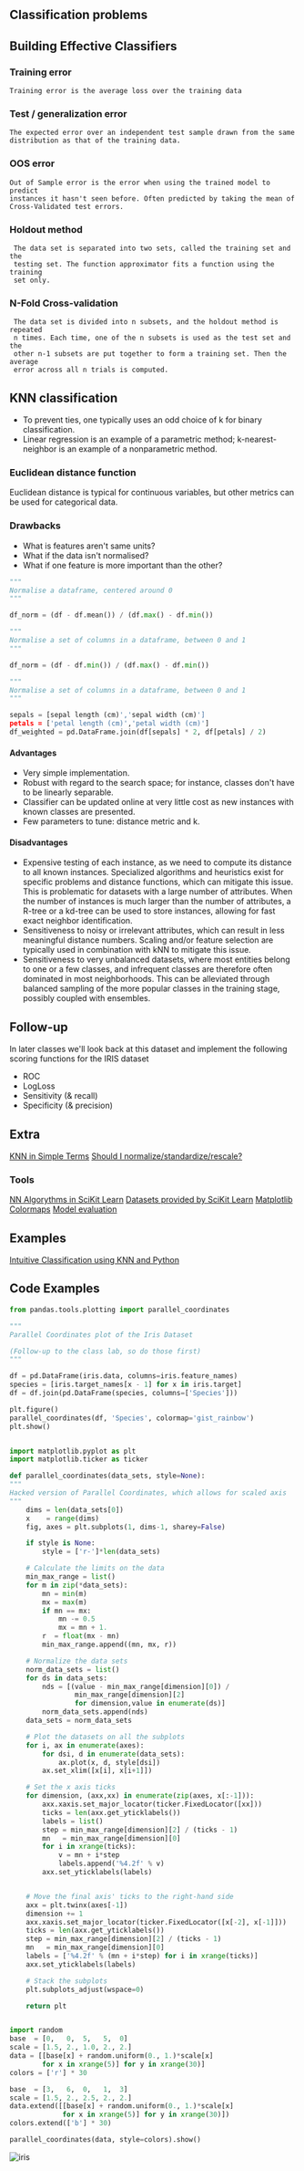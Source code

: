 ## Classification problems

## Building Effective Classifiers

### Training error
	Training error is the average loss over the training data

### Test / generalization error
	The expected error over an independent test sample drawn from the same 
	distribution as that of the training data.

### OOS error
	Out of Sample error is the error when using the trained model to predict 
	instances it hasn't seen before. Often predicted by taking the mean of 
	Cross-Validated test errors.

### Holdout method
	 The data set is separated into two sets, called the training set and the 
	 testing set. The function approximator fits a function using the training 
	 set only.

### N-Fold Cross-validation
	 The data set is divided into n subsets, and the holdout method is repeated 
	 n times. Each time, one of the n subsets is used as the test set and the 
	 other n-1 subsets are put together to form a training set. Then the average 
	 error across all n trials is computed.

## KNN classification

* To prevent ties, one typically uses an odd choice of k for binary classification.
* Linear regression is an example of a parametric method; k-nearest-neighbor is an example of a
nonparametric method.

### Euclidean distance function
Euclidean distance is typical for continuous variables, but other metrics can be used for categorical data.

### Drawbacks
* What is features aren't same units?
* What if the data isn't normalised?
* What if one feature is more important than the other?

```python
"""
Normalise a dataframe, centered around 0
"""

df_norm = (df - df.mean()) / (df.max() - df.min())

```

```python
"""
Normalise a set of columns in a dataframe, between 0 and 1
"""

df_norm = (df - df.min()) / (df.max() - df.min())

```

```python
"""
Normalise a set of columns in a dataframe, between 0 and 1
"""

sepals = [sepal length (cm)','sepal width (cm)']
petals = ['petal length (cm)','petal width (cm)']
df_weighted = pd.DataFrame.join(df[sepals] * 2, df[petals] / 2)

```

#### Advantages

* Very simple implementation.
* Robust with regard to the search space; for instance, classes don't have to be linearly separable.
* Classifier can be updated online at very little cost as new instances with known classes are presented.
* Few parameters to tune: distance metric and k.

#### Disadvantages

* Expensive testing of each instance, as we need to compute its distance to all known instances. Specialized algorithms and heuristics exist for specific problems and distance functions, which can mitigate this issue. This is problematic for datasets with a large number of attributes. When the number of instances is much larger than the number of attributes, a R-tree or a kd-tree can be used to store instances, allowing for fast exact neighbor identification.
* Sensitiveness to noisy or irrelevant attributes, which can result in less meaningful distance numbers. Scaling and/or feature selection are typically used in combination with kNN to mitigate this issue.
* Sensitiveness to very unbalanced datasets, where most entities belong to one or a few classes, and infrequent classes are therefore often dominated in most neighborhoods. This can be alleviated through balanced sampling of the more popular classes in the training stage, possibly coupled with ensembles.

## Follow-up

In later classes we'll look back at this dataset and implement the following scoring functions for the IRIS dataset
* ROC 
* LogLoss
* Sensitivity (& recall)
* Specificity (& precision)


## Extra

[KNN in Simple Terms](http://www.jiaaro.com/KNN-for-humans/)
[Should I normalize/standardize/rescale?](http://www.faqs.org/faqs/ai-faq/neural-nets/part2/section-16.html)
### Tools
[NN Algorythms in SciKit Learn](http://scikit-learn.org/stable/modules/neighbors.html)
[Datasets provided by SciKit Learn](http://scikit-learn.org/stable/datasets/)
[Matplotlib Colormaps](http://wiki.scipy.org/Cookbook/Matplotlib/Show_colormaps)
[Model evaluation](http://scikit-learn.org/stable/modules/model_evaluation.html)

## Examples

[Intuitive Classification using KNN and Python](http://blog.yhathq.com/posts/classification-using-knn-and-python.html)

## Code Examples

```python
from pandas.tools.plotting import parallel_coordinates

"""
Parallel Coordinates plot of the Iris Dataset

(Follow-up to the class lab, so do those first)
"""

df = pd.DataFrame(iris.data, columns=iris.feature_names)
species = [iris.target_names[x - 1] for x in iris.target]
df = df.join(pd.DataFrame(species, columns=['Species']))

plt.figure()
parallel_coordinates(df, 'Species', colormap='gist_rainbow')
plt.show()
```

```python

import matplotlib.pyplot as plt
import matplotlib.ticker as ticker

def parallel_coordinates(data_sets, style=None):
"""
Hacked version of Parallel Coordinates, which allows for scaled axis
"""
    dims = len(data_sets[0])
    x    = range(dims)
    fig, axes = plt.subplots(1, dims-1, sharey=False)

    if style is None:
        style = ['r-']*len(data_sets)

    # Calculate the limits on the data
    min_max_range = list()
    for m in zip(*data_sets):
        mn = min(m)
        mx = max(m)
        if mn == mx:
            mn -= 0.5
            mx = mn + 1.
        r  = float(mx - mn)
        min_max_range.append((mn, mx, r))

    # Normalize the data sets
    norm_data_sets = list()
    for ds in data_sets:
        nds = [(value - min_max_range[dimension][0]) / 
                min_max_range[dimension][2] 
                for dimension,value in enumerate(ds)]
        norm_data_sets.append(nds)
    data_sets = norm_data_sets

    # Plot the datasets on all the subplots
    for i, ax in enumerate(axes):
        for dsi, d in enumerate(data_sets):
            ax.plot(x, d, style[dsi])
        ax.set_xlim([x[i], x[i+1]])

    # Set the x axis ticks 
    for dimension, (axx,xx) in enumerate(zip(axes, x[:-1])):
        axx.xaxis.set_major_locator(ticker.FixedLocator([xx]))
        ticks = len(axx.get_yticklabels())
        labels = list()
        step = min_max_range[dimension][2] / (ticks - 1)
        mn   = min_max_range[dimension][0]
        for i in xrange(ticks):
            v = mn + i*step
            labels.append('%4.2f' % v)
        axx.set_yticklabels(labels)


    # Move the final axis' ticks to the right-hand side
    axx = plt.twinx(axes[-1])
    dimension += 1
    axx.xaxis.set_major_locator(ticker.FixedLocator([x[-2], x[-1]]))
    ticks = len(axx.get_yticklabels())
    step = min_max_range[dimension][2] / (ticks - 1)
    mn   = min_max_range[dimension][0]
    labels = ['%4.2f' % (mn + i*step) for i in xrange(ticks)]
    axx.set_yticklabels(labels)

    # Stack the subplots 
    plt.subplots_adjust(wspace=0)

    return plt


import random
base  = [0,   0,  5,   5,  0]
scale = [1.5, 2., 1.0, 2., 2.]
data = [[base[x] + random.uniform(0., 1.)*scale[x]
        for x in xrange(5)] for y in xrange(30)]
colors = ['r'] * 30

base  = [3,   6,  0,   1,  3]
scale = [1.5, 2., 2.5, 2., 2.]
data.extend([[base[x] + random.uniform(0., 1.)*scale[x]
             for x in xrange(5)] for y in xrange(30)])
colors.extend(['b'] * 30)

parallel_coordinates(data, style=colors).show()
```

![iris](http://i.stack.imgur.com/N1mpi.png)

